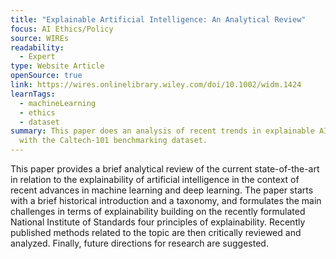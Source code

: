 ```yaml
---
title: "Explainable Artificial Intelligence: An Analytical Review"
focus: AI Ethics/Policy
source: WIREs
readability:
  - Expert
type: Website Article
openSource: true
link: https://wires.onlinelibrary.wiley.com/doi/10.1002/widm.1424
learnTags:
  - machineLearning
  - ethics
  - dataset
summary: This paper does an analysis of recent trends in explainable AI along
  with the Caltech-101 benchmarking dataset.
---
```

This paper provides a brief analytical review of the current state-of-the-art in relation to the explainability of artificial intelligence in the context of recent advances in machine learning and deep learning. The paper starts with a brief historical introduction and a taxonomy, and formulates the main challenges in terms of explainability building on the recently formulated National Institute of Standards four principles of explainability. Recently published methods related to the topic are then critically reviewed and analyzed. Finally, future directions for research are suggested.